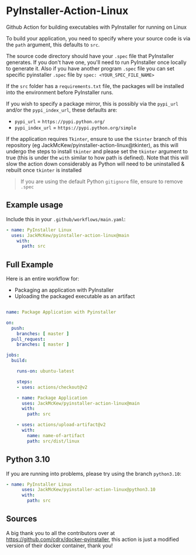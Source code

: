# PyInstaller-Action-Linux

Github Action for building executables with PyInstaller for running on Linux

To build your application, you need to specify where your source code is via the `path` argument, this defaults to `src`.

The source code directory should have your `.spec` file that PyInstaller generates. If you don't have one, you'll need to run PyInstaller once locally to generate it. Also if you have another program `.spec` file you can set specific pyinstaller `.spec` file by `spec: <YOUR_SPEC_FILE_NAME>`

If the `src` folder has a `requirements.txt` file, the packages will be installed into the environment before PyInstaller runs.

If you wish to specify a package mirror, this is possibly via the `pypi_url` and/or the `pypi_index_url`, these defaults are:

- `pypi_url` = `https://pypi.python.org/`
- `pypi_index_url` = `https://pypi.python.org/simple`

If the application requires `Tkinter`, ensure to use the `tkinter` branch of this repository (eg JackMcKew/pyinstaller-action-linux@tkinter), as this will undergo the steps to install `tkinter` and please set the `tkinter` argument to true (this is under the `with` similar to how path is defined). Note that this will slow the action down considerably as Python will need to be uninstalled & rebuilt once `tkinter` is installed

> If you are using the default Python `gitignore` file, ensure to remove `.spec`

## Example usage

Include this in your `.github/workflows/main.yaml`:

```yaml
- name: PyInstaller Linux
  uses: JackMcKew/pyinstaller-action-linux@main
    with:
      path: src
```

## Full Example

Here is an entire workflow for:

- Packaging an application with PyInstaller
- Uploading the packaged executable as an artifact

``` yaml

name: Package Application with Pyinstaller

on:
  push:
    branches: [ master ]
  pull_request:
    branches: [ master ]

jobs:
  build:

    runs-on: ubuntu-latest

    steps:
    - uses: actions/checkout@v2

    - name: Package Application
      uses: JackMcKew/pyinstaller-action-linux@main
      with:
        path: src

    - uses: actions/upload-artifact@v2
      with:
        name: name-of-artifact
        path: src/dist/linux
```


## Python 3.10

If you are running into problems, please try using the branch `python3.10`:

``` yaml
- name: PyInstaller Linux
      uses: JackMcKew/pyinstaller-action-linux@python3.10
      with:
        path: src
```


## Sources

A big thank you to all the contributors over at <https://github.com/cdrx/docker-pyinstaller>, this action is just a modified version of their docker container, thank you!
